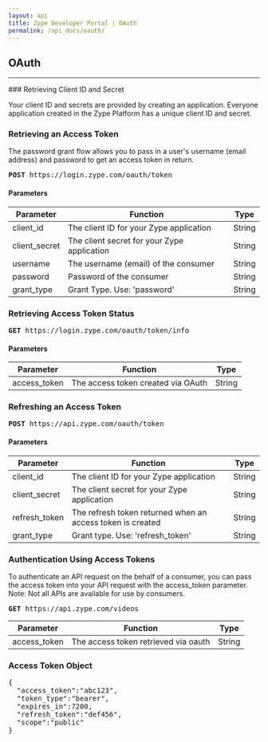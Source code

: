 ```yaml
---
layout: api
title: Zype Developer Portal | OAuth
permalink: /api_docs/oauth/
---
```

## OAuth
<hr>
### Retrieving Client ID and Secret

Your client ID and secrets are provided by creating an application. Everyone application created in the Zype Platform has a unique client ID and secret.

### Retrieving an Access Token

The password grant flow allows you to pass in a user's username (email address) and password to get an access token in return.

<pre><b>POST</b> https://login.zype.com/oauth/token</pre>

#### Parameters

Parameter | Function | Type
--------- | -------- | ----
client_id | The client ID for your Zype application      | String
client_secret | The client secret for your Zype application   | String
username | The username (email) of the consumer | String
password | Password of the consumer | String
grant_type | Grant Type. Use: 'password' | String

### Retrieving Access Token Status
<pre><b>GET</b> https://login.zype.com/oauth/token/info</pre>

#### Parameters

Parameter | Function | Type
--------- | -------- | ----
access_token | The access token created via OAuth | String

### Refreshing an Access Token
<pre><b>POST</b> https://api.zype.com/oauth/token</pre>

#### Parameters

Parameter | Function | Type
--------- | -------- | ----
client_id | The client ID for your Zype application      | String
client_secret | The client secret for your Zype application   | String
refresh_token | The refresh token returned when an access token is created | String
grant_type | Grant type. Use: 'refresh_token' | String

### Authentication Using Access Tokens

To authenticate an API request on the behalf of a consumer, you can pass the access token
into your API request with the access_token parameter. Note: Not all APIs are available for use by consumers.

<pre><b>GET</b> https://api.zype.com/videos</pre>

Parameter | Function | Type
--------- | -------- | ----
access_token | The access token retrieved via oauth | String

### Access Token Object

<pre>{
  "access_token":"abc123",
  "token_type":"bearer",
  "expires_in":7200,
  "refresh_token":"def456",
  "scope":"public"
}
</pre>
